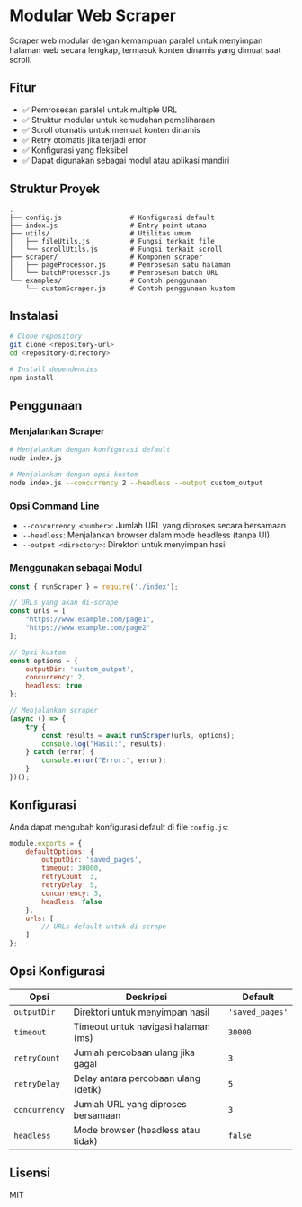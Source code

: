 # Modular Web Scraper

Scraper web modular dengan kemampuan paralel untuk menyimpan halaman web secara lengkap, termasuk konten dinamis yang dimuat saat scroll.

## Fitur

- ✅ Pemrosesan paralel untuk multiple URL
- ✅ Struktur modular untuk kemudahan pemeliharaan
- ✅ Scroll otomatis untuk memuat konten dinamis
- ✅ Retry otomatis jika terjadi error
- ✅ Konfigurasi yang fleksibel
- ✅ Dapat digunakan sebagai modul atau aplikasi mandiri

## Struktur Proyek

```
.
├── config.js                 # Konfigurasi default
├── index.js                  # Entry point utama
├── utils/                    # Utilitas umum
│   ├── fileUtils.js          # Fungsi terkait file
│   └── scrollUtils.js        # Fungsi terkait scroll
├── scraper/                  # Komponen scraper
│   ├── pageProcessor.js      # Pemrosesan satu halaman
│   └── batchProcessor.js     # Pemrosesan batch URL
└── examples/                 # Contoh penggunaan
    └── customScraper.js      # Contoh penggunaan kustom
```

## Instalasi

```bash
# Clone repository
git clone <repository-url>
cd <repository-directory>

# Install dependencies
npm install
```

## Penggunaan

### Menjalankan Scraper

```bash
# Menjalankan dengan konfigurasi default
node index.js

# Menjalankan dengan opsi kustom
node index.js --concurrency 2 --headless --output custom_output
```

### Opsi Command Line

- `--concurrency <number>`: Jumlah URL yang diproses secara bersamaan
- `--headless`: Menjalankan browser dalam mode headless (tanpa UI)
- `--output <directory>`: Direktori untuk menyimpan hasil

### Menggunakan sebagai Modul

```javascript
const { runScraper } = require('./index');

// URLs yang akan di-scrape
const urls = [
    "https://www.example.com/page1",
    "https://www.example.com/page2"
];

// Opsi kustom
const options = {
    outputDir: 'custom_output',
    concurrency: 2,
    headless: true
};

// Menjalankan scraper
(async () => {
    try {
        const results = await runScraper(urls, options);
        console.log("Hasil:", results);
    } catch (error) {
        console.error("Error:", error);
    }
})();
```

## Konfigurasi

Anda dapat mengubah konfigurasi default di file `config.js`:

```javascript
module.exports = {
    defaultOptions: {
        outputDir: 'saved_pages',
        timeout: 30000,
        retryCount: 3,
        retryDelay: 5,
        concurrency: 3,
        headless: false
    },
    urls: [
        // URLs default untuk di-scrape
    ]
};
```

## Opsi Konfigurasi

| Opsi | Deskripsi | Default |
|------|-----------|---------|
| `outputDir` | Direktori untuk menyimpan hasil | `'saved_pages'` |
| `timeout` | Timeout untuk navigasi halaman (ms) | `30000` |
| `retryCount` | Jumlah percobaan ulang jika gagal | `3` |
| `retryDelay` | Delay antara percobaan ulang (detik) | `5` |
| `concurrency` | Jumlah URL yang diproses bersamaan | `3` |
| `headless` | Mode browser (headless atau tidak) | `false` |

## Lisensi

MIT 